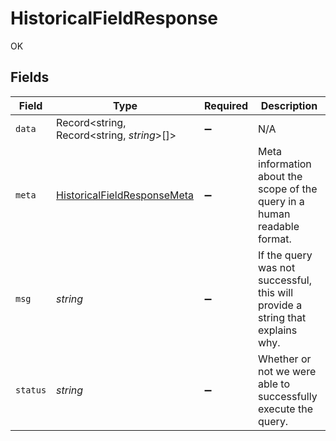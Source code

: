 # HistoricalFieldResponse

OK


## Fields

| Field                                                                             | Type                                                                              | Required                                                                          | Description                                                                       |
| --------------------------------------------------------------------------------- | --------------------------------------------------------------------------------- | --------------------------------------------------------------------------------- | --------------------------------------------------------------------------------- |
| `data`                                                                            | Record<string, Record<string, *string*>[]>                                        | :heavy_minus_sign:                                                                | N/A                                                                               |
| `meta`                                                                            | [HistoricalFieldResponseMeta](../../models/shared/historicalfieldresponsemeta.md) | :heavy_minus_sign:                                                                | Meta information about the scope of the query in a human readable format.         |
| `msg`                                                                             | *string*                                                                          | :heavy_minus_sign:                                                                | If the query was not successful, this will provide a string that explains why.    |
| `status`                                                                          | *string*                                                                          | :heavy_minus_sign:                                                                | Whether or not we were able to successfully execute the query.                    |